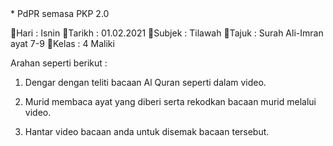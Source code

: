 <text>
* PdPR semasa PKP 2.0

📌Hari      : Isnin
📌Tarikh  : 01.02.2021
📌Subjek : Tilawah 
📌Tajuk   : Surah Ali-Imran ayat 7-9
📌Kelas  : 4 Maliki
         
Arahan seperti berikut :

1. Dengar dengan teliti bacaan Al Quran seperti dalam video.

2. Murid membaca ayat yang diberi serta rekodkan bacaan murid melalui video.

3. Hantar video bacaan anda untuk disemak bacaan tersebut.

<ifrane width="200" height="100" src="https://youtu.be/DinSUYwqcz8?autoplay=1"></iframe>

